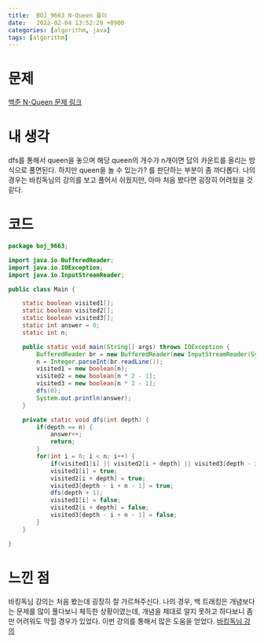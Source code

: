 ```yaml
---
title:  BOJ_9663 N-Queen 풀이
date:   2022-02-04 13:52:29 +0900
categories: [algorithm, java]
tags: [algorithm]
---
```


# 문제
[백준 N-Queen 문제 링크](https://www.acmicpc.net/problem/9663)
# 내 생각
dfs를 통해서 queen을 놓으며 해당 queen의 개수가 n개이면 답의 카운트를 올리는 방식으로 풀면된다.
하지만 queen을 놀 수 있는가? 를 판단하는 부분이 좀 까다롭다.
나의 경우는 바킹독님의 강의를 보고 풀어서 쉬웠지만, 아마 처음 봤다면 굉장히 어려웠을 것 같다.
# 코드
```java
package boj_9663;

import java.io.BufferedReader;
import java.io.IOException;
import java.io.InputStreamReader;

public class Main {

    static boolean visited1[];
    static boolean visited2[];
    static boolean visited3[];
    static int answer = 0;
    static int n;

    public static void main(String[] args) throws IOException {
        BufferedReader br = new BufferedReader(new InputStreamReader(System.in));
        n = Integer.parseInt(br.readLine());
        visited1 = new boolean[n];
        visited2 = new boolean[n * 2 - 1];
        visited3 = new boolean[n * 2 - 1];
        dfs(0);
        System.out.println(answer);
    }

    private static void dfs(int depth) {
        if(depth == n) {
            answer++;
            return;
        }
        for(int i = 0; i < n; i++) {
            if(visited1[i] || visited2[i + depth] || visited3[depth - i + n - 1]) continue;
            visited1[i] = true;
            visited2[i + depth] = true;
            visited3[depth - i + n - 1] = true;
            dfs(depth + 1);
            visited1[i] = false;
            visited2[i + depth] = false;
            visited3[depth - i + n - 1] = false;
        }
    }

}

```

# 느낀 점
바킹독님 강의는 처음 봤는데 굉장히 잘 가르쳐주신다.
나의 경우, 백 트래킹은 개념보다는 문제를 많이 풀다보니 체득한 상황이였는데, 개념을 제대로 알지 못하고
하다보니 좀만 어려워도 막힐 경우가 있었다. 이번 강의를 통해서 많은 도움을 얻었다.
[바킹독님 강의](https://www.youtube.com/watch?v=Enz2csssTCs&list=PLtqbFd2VIQv4O6D6l9HcD732hdrnYb6CY&index=13)
